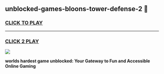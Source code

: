 
## unblocked-games-bloons-tower-defense-2 👋
<h3>
<a href="https://premium.freeplayer.one?title=unblocked-games-bloons-tower-defense-2&ref=14F">CLICK TO PLAY</a></h3>
<hr>

<h3>
<a href="https://premium.freeplayer.one?title=unblocked-games-bloons-tower-defense-2&ref=14F">CLICK 2 PLAY</a>
  
</h3>

<a href="https://premium.freeplayer.one?title=unblocked-games-bloons-tower-defense-2&ref=12F/"><img src="https://clearcache.store/games.png"></a>


**worlds hardest game unblocked: Your Gateway to Fun and Accessible Online Gaming**
